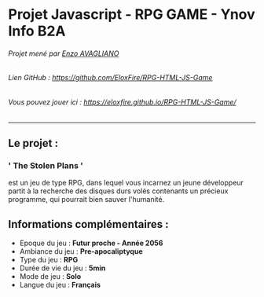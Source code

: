 # **Projet Javascript - RPG GAME - Ynov Info B2A**

###### Projet mené par [Enzo AVAGLIANO](https://github.com/EloxFire)
###### Lien GitHub : https://github.com/EloxFire/RPG-HTML-JS-Game
###### Vous pouvez jouer ici : https://eloxfire.github.io/RPG-HTML-JS-Game/

___

## **Le projet :**

###  **' The Stolen Plans '**
est un jeu de type RPG, dans lequel vous incarnez un jeune développeur partit à la recherche des disques durs volés contenants un précieux programme, qui pourrait bien sauver l'humanité.


## **Informations complémentaires :**
- Epoque du jeu : **Futur proche - Année 2056**
- Ambiance du jeu : **Pre-apocaliptyque**
- Type du jeu : **RPG**
- Durée de vie du jeu : **5min**
- Mode de jeu : **Solo**
- Langue du jeu : **Français**
